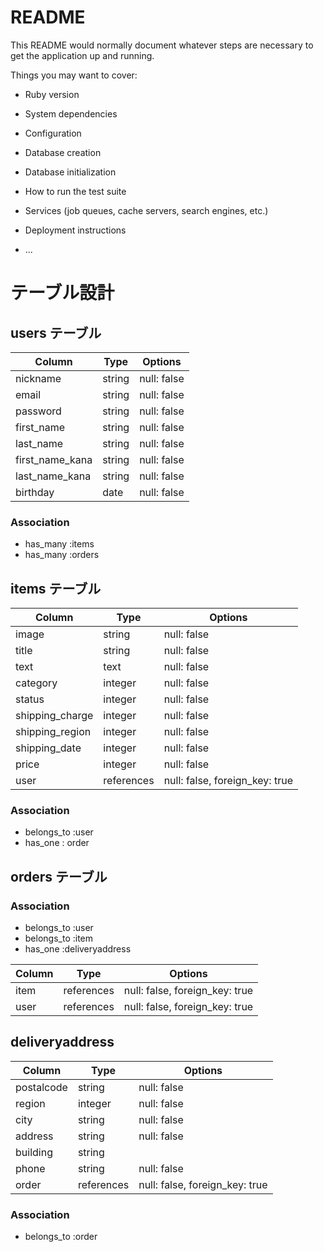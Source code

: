# README

This README would normally document whatever steps are necessary to get the
application up and running.

Things you may want to cover:

* Ruby version

* System dependencies

* Configuration

* Database creation

* Database initialization

* How to run the test suite

* Services (job queues, cache servers, search engines, etc.)

* Deployment instructions

* ...

# テーブル設計

## users テーブル
  
| Column            |  Type   | Options     |
| ----------------- | ------- | ----------- |
| nickname          | string  | null: false |
| email             | string  | null: false |
| password          | string  | null: false |
| first_name        | string  | null: false |
| last_name         | string  | null: false |
| first_name_kana   | string  | null: false |
| last_name_kana    | string  | null: false |
| birthday          | date    | null: false |

### Association

- has_many :items
- has_many :orders

## items テーブル

|  Column            |  Type     | Options                        |
| ------------------ | --------- | ------------------------------ |
| image              | string    | null: false                    |
| title              | string    | null: false                    |
| text               | text      | null: false                    |
| category           | integer   | null: false                    |
| status             | integer   | null: false                    | 
| shipping_charge    | integer   | null: false                    |
| shipping_region    | integer   | null: false                    |
| shipping_date      | integer   | null: false                    |
| price              | integer   | null: false                    |
| user               |references | null: false, foreign_key: true |

### Association

- belongs_to :user
- has_one : order


## orders テーブル

### Association

- belongs_to :user
- belongs_to :item
- has_one    :deliveryaddress

|  Column            |  Type      | Options                        |
| ------------------ | ---------- | ------------------------------ |
| item               | references | null: false, foreign_key: true |
| user               | references | null: false, foreign_key: true |

## deliveryaddress

|  Column            |  Type      | Options                        |
| ------------------ | ---------- | ------------------------------ |
| postalcode         | string     | null: false                    |
| region             | integer    | null: false                    |
| city               | string     | null: false                    |
| address            | string     | null: false                    |
| building           | string     |                                |
| phone              | string     | null: false                    |
| order                | references | null: false, foreign_key: true |

### Association

- belongs_to :order